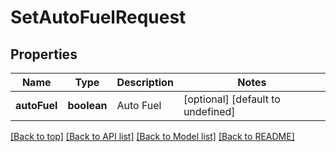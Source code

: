 # SetAutoFuelRequest

## Properties

|Name | Type | Description | Notes|
|------------ | ------------- | ------------- | -------------|
|**autoFuel** | **boolean** | Auto Fuel | [optional] [default to undefined]|




[[Back to top]](#) [[Back to API list]](../../README.md#documentation-for-api-endpoints) [[Back to Model list]](../../README.md#documentation-for-models) [[Back to README]](../../README.md)

